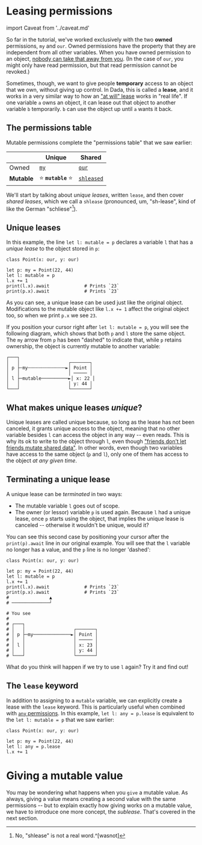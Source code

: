 # Leasing permissions

import Caveat from '../caveat.md'

<Caveat/>

So far in the tutorial, we've worked exclusively with the two **owned** permissions, `my` and `our`. Owned permissions have the property that they are independent from all other variables. When you have owned permission to an object, [nobody can take that away from you](./our.md#why-cant-we-invalidate-other-our-values). (In the case of `our`, you might only have read permission, but that read permission cannot be revoked.)

Sometimes, though, we want to give people **temporary** access to an object that we own, without giving up control. In Dada, this is called a **lease**, and it works in a very similar way to how an ["at will" lease] works in "real life". If one variable `a` owns an object, it can lease out that object to another variable `b` temporarily. `b` can use the object up until `a` wants it back.

["at will" lease]: https://en.wikipedia.org/wiki/Leasehold_estate#Tenancy_at_will

## The permissions table

Mutable permissions complete the "permissions table" that we saw earlier:

|            | Unique             | Shared                     |
| ---------- | ------------------ | -------------------------- |
| Owned      | [`my`](./my.md)    | [`our`](./our.md)          |
| **Mutable** | ⭐ **`mutable`** ⭐ | [`shleased`](./shlease.md) |

We'll start by talking about _unique leases_, written `lease`, and then cover _shared leases_, which we call a `shlease` (pronounced, um, "sh-lease", kind of like the German "schliese"[^notreal]).

[^notreal]: No, "shlease" is not a real word.^[wasnot]
[^wasnot]: At least, "shlease" _was_ not a real word, until now! Who wants words that other people have invented anyway?

## Unique leases

In this example, the line `let l: mutable = p` declares a variable `l` that has a _unique lease_ to the object stored in `p`:

```
class Point(x: our, y: our)

let p: my = Point(22, 44)
let l: mutable = p
l.x += 1
print(l.x).await             # Prints `23`
print(p.x).await             # Prints `23`
```

As you can see, a unique lease can be used just like the original object. Modifications to the mutable object like `l.x += 1` affect the original object too, so when we print `p.x` we see `23`.

If you position your cursor right after `let l: mutable = p`, you will see the following diagram, which shows that both `p` and `l` store the same object. The `my` arrow from `p` has been "dashed" to indicate that, while `p` retains ownership, the object is currently mutable to another variable:

```
┌───┐
│   │                  ┌───────┐
│ p ├╌my╌╌╌╌╌╌╌╌╌╌╌╌╌╌►│ Point │
│   │                  │ ───── │
│ l ├─mutable──────────►│ x: 22 │
│   │                  │ y: 44 │
└───┘                  └───────┘
```

## What makes unique leases _unique_?

Unique leases are called unique because, so long as the lease has not been canceled, it grants unique access to the object, meaning that no other variable besides `l` can access the object in any way -- even reads. This is why its ok to write to the object through `l`, even though ["friends don't let friends mutate shared data"](./sharing_xor_mutation.md). In other words, even though two variables have access to the same object (`p` and `l`), only one of them has access to the object _at any given time_.

## Terminating a unique lease

A unique lease can be _terminated_ in two ways:

-   The mutable variable `l` goes out of scope.
-   The owner (or lessor) variable `p` is used again. Because `l` had a unique lease, once `p` starts using the object, that implies the unique lease is canceled -- otherwise it wouldn't be unique, would it?

You can see this second case by positioning your cursor after the `print(p).await` line in our original example. You will see that the `l` variable no longer has a value, and the `p` line is no longer 'dashed':

```
class Point(x: our, y: our)

let p: my = Point(22, 44)
let l: mutable = p
l.x += 1
print(l.x).await             # Prints `23`
print(p.x).await             # Prints `23`
#               ▲
# ──────────────┘

# You see
#
# ┌───┐
# │   │                  ┌───────┐
# │ p ├─my──────────────►│ Point │
# │   │                  │ ───── │
# │ l │                  │ x: 23 │
# │   │                  │ y: 44 │
# └───┘                  └───────┘
```

What do you think will happen if we try to use `l` again? Try it and find out!

## The `lease` keyword

In addition to assigning to a `mutable` variable, we can explicitly create a lease with the `lease` keyword. This is particularly useful when combined with [`any` permissions](./any.md). In this example, `let l: any = p.lease` is equivalent to the `let l: mutable = p` that we saw earlier:

```
class Point(x: our, y: our)

let p: my = Point(22, 44)
let l: any = p.lease
l.x += 1
```

# Giving a mutable value

You may be wondering what happens when you `give` a mutable value. As always, giving a value means creating a second value with the same permissions -- but to explain exactly how giving works on a mutable value, we have to introduce one more concept, the _sublease_. That's covered in the next section.
